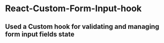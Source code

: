# React-Custom-Form-Input-hook

## Used a Custom hook for validating and managing form input fields state
